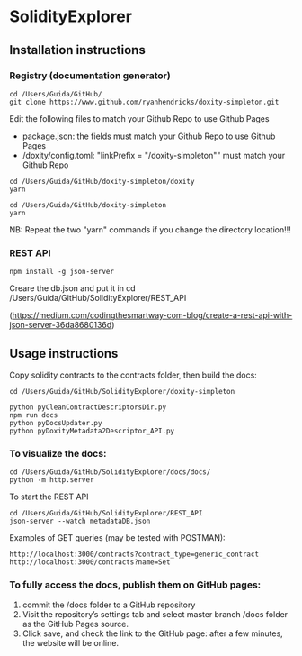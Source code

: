 # SolidityExplorer


## Installation instructions


### Registry (documentation generator)

```
cd /Users/Guida/GitHub/
git clone https://www.github.com/ryanhendricks/doxity-simpleton.git
```

Edit the following files to match your Github Repo to use Github Pages

- package.json: the fields must match your Github Repo to use Github Pages
- /doxity/config.toml: "linkPrefix = "/doxity-simpleton"" must match your Github Repo


```
cd /Users/Guida/GitHub/doxity-simpleton/doxity
yarn
```

```
cd /Users/Guida/GitHub/doxity-simpleton
yarn
```

NB: Repeat the two "yarn" commands if you change the directory location!!!



### REST API

```
npm install -g json-server
```
Creare the db.json and put it in cd /Users/Guida/GitHub/SolidityExplorer/REST_API

(https://medium.com/codingthesmartway-com-blog/create-a-rest-api-with-json-server-36da8680136d)



## Usage instructions


Copy solidity contracts to the contracts folder, then build the docs:

```
cd /Users/Guida/GitHub/SolidityExplorer/doxity-simpleton

python pyCleanContractDescriptorsDir.py
npm run docs
python pyDocsUpdater.py
python pyDoxityMetadata2Descriptor_API.py
```


### To visualize the docs:

```
cd /Users/Guida/GitHub/SolidityExplorer/docs/docs/
python -m http.server
```

To start the REST API

```
cd /Users/Guida/GitHub/SolidityExplorer/REST_API
json-server --watch metadataDB.json
```

Examples of GET queries (may be tested with POSTMAN):
```
http://localhost:3000/contracts?contract_type=generic_contract
http://localhost:3000/contracts?name=Set
```

### To fully access the docs, publish them on GitHub pages:

1) commit the /docs folder to a GitHub repository
2) Visit the repository’s settings tab and select master branch /docs folder as the GitHub Pages source. 
3) Click save, and check the link to the GitHub page: after a few minutes, the website will be online.




